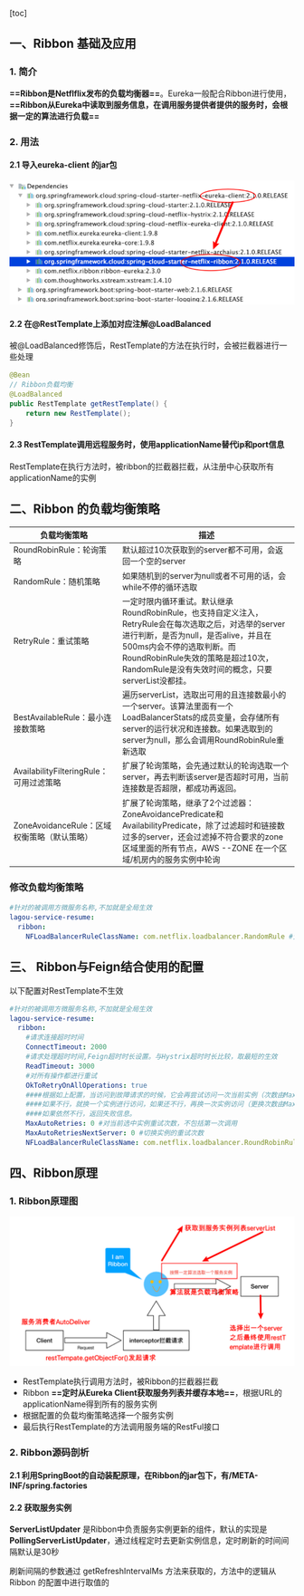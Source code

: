 [toc]



## 一、Ribbon 基础及应用

### 1. 简介

**==Ribbon是Netflflix发布的负载均衡器==**。Eureka⼀般配合Ribbon进⾏使⽤，**==Ribbon从Eureka中读取到服务信息，在调⽤服务提供者提供的服务时，会根据⼀定的算法进⾏负载==**

### 2. 用法

#### 2.1 导入eureka-client 的jar包

![image-20210828125119732](images/image-20210828125119732.png)

#### 2.2 在@RestTemplate上添加对应注解@LoadBalanced

被@LoadBalanced修饰后，RestTemplate的方法在执行时，会被拦截器进行一些处理

```java
@Bean
// Ribbon负载均衡
@LoadBalanced
public RestTemplate getRestTemplate() {
    return new RestTemplate();
}
```

#### 2.3 RestTemplate调用远程服务时，使用applicationName替代ip和port信息

RestTemplate在执行方法时，被ribbon的拦截器拦截，从注册中心获取所有applicationName的实例



## 二、Ribbon 的负载均衡策略

| 负载均衡策略                                | 描述                                                         |
| ------------------------------------------- | ------------------------------------------------------------ |
| RoundRobinRule：轮询策略                    | 默认超过10次获取到的server都不可⽤，会返回⼀个空的server     |
| RandomRule：随机策略                        | 如果随机到的server为null或者不可⽤的话，会while不停的循环选取 |
| RetryRule：重试策略                         | ⼀定时限内循环重试。默认继承RoundRobinRule，也⽀持⾃定义注⼊，RetryRule会在每次选取之后，对选举的server进⾏判断，是否为null，是否alive，并且在500ms内会不停的选取判断。⽽RoundRobinRule失效的策略是超过10次，RandomRule是没有失效时间的概念，只要serverList没都挂。 |
| BestAvailableRule：最⼩连接数策略           | 遍历serverList，选取出可⽤的且连接数最⼩的⼀个server。该算法⾥⾯有⼀个LoadBalancerStats的成员变量，会存储所有server的运⾏状况和连接数。如果选取到的server为null，那么会调⽤RoundRobinRule重新选取 |
| AvailabilityFilteringRule：可⽤过滤策略     | 扩展了轮询策略，会先通过默认的轮询选取⼀个server，再去判断该server是否超时可⽤，当前连接数是否超限，都成功再返回。 |
| ZoneAvoidanceRule：区域权衡策略（默认策略） | 扩展了轮询策略，继承了2个过滤器：ZoneAvoidancePredicate和AvailabilityPredicate，除了过滤超时和链接数过多的server，还会过滤掉不符合要求的zone区域⾥⾯的所有节点，AWS --ZONE 在⼀个区域/机房内的服务实例中轮询 |

### 修改负载均衡策略

```yaml
#针对的被调⽤⽅微服务名称,不加就是全局⽣效
lagou-service-resume:
  ribbon:
    NFLoadBalancerRuleClassName: com.netflix.loadbalancer.RandomRule #负载策略调整
```





## 三、 Ribbon与Feign结合使用的配置

以下配置对RestTemplate不生效

```yaml
#针对的被调用方微服务名称,不加就是全局生效
lagou-service-resume:
  ribbon:
    #请求连接超时时间
    ConnectTimeout: 2000
    #请求处理超时时间,Feign超时时长设置。与Hystrix超时时长比较，取最短的生效
    ReadTimeout: 3000
    #对所有操作都进行重试
    OkToRetryOnAllOperations: true
    ####根据如上配置，当访问到故障请求的时候，它会再尝试访问一次当前实例（次数由MaxAutoRetries配置），
    ####如果不行，就换一个实例进行访问，如果还不行，再换一次实例访问（更换次数由MaxAutoRetriesNextServer配置），
    ####如果依然不行，返回失败信息。
    MaxAutoRetries: 0 #对当前选中实例重试次数，不包括第一次调用
    MaxAutoRetriesNextServer: 0 #切换实例的重试次数
    NFLoadBalancerRuleClassName: com.netflix.loadbalancer.RoundRobinRule #负载策略调整
```





## 四、Ribbon原理

### 1. Ribbon原理图

![image-20210828130305255](images/image-20210828130305255.png)

- RestTemplate执行调用方法时，被Ribbon的拦截器拦截
- Ribbon **==定时从Eureka Client获取服务列表并缓存本地==**，根据URL的applicationName得到所有的服务实例
- 根据配置的负载均衡策略选择一个服务实例
- 最后执行RestTemplate的方法调用服务端的RestFul接口

### 2. Ribbon源码剖析

#### 2.1 利用SpringBoot的自动装配原理，在Ribbon的jar包下，有/META-INF/spring.factories

#### 2.2 获取服务实例

**ServerListUpdater** 是Ribbon中负责服务实例更新的组件，默认的实现是 **PollingServerListUpdater**，通过线程定时去更新实例信息，定时刷新的时间间隔默认是30秒

刷新间隔的参数通过 getRefreshIntervalMs ⽅法来获取的，⽅法中的逻辑从Ribbon 的配置中进⾏取值的